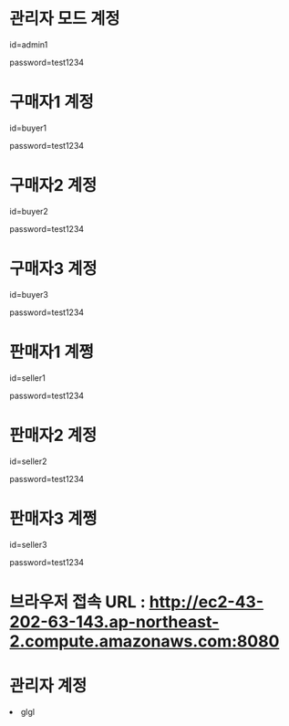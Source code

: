 # 관리자 모드 계정
id=admin1

password=test1234


# 구매자1 계정
id=buyer1

password=test1234


# 구매자2 계정
id=buyer2

password=test1234



# 구매자3 계정
id=buyer3

password=test1234


# 판매자1 계쩡
id=seller1

password=test1234


# 판매자2 계정
id=seller2

password=test1234


# 판매자3 계쩡
id=seller3

password=test1234


# 브라우저 접속 URL : http://ec2-43-202-63-143.ap-northeast-2.compute.amazonaws.com:8080

<html>
  <h1>관리자 계정</h1>
  <li>glgl</li>
</html>
